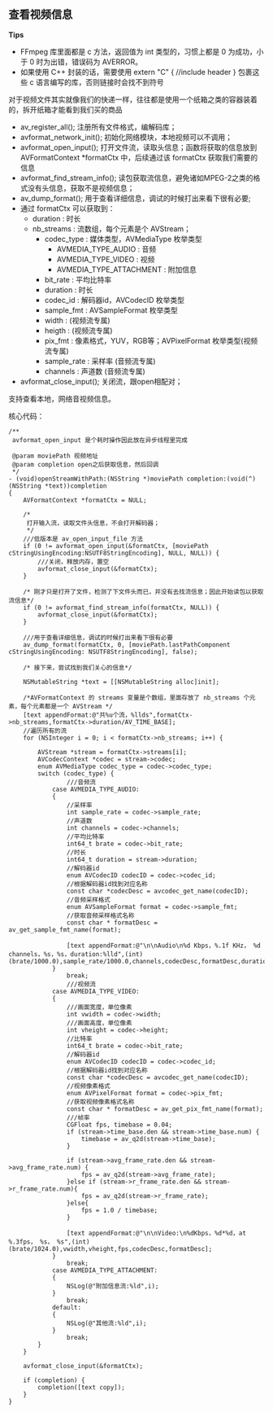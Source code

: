 ## 查看视频信息

**Tips**

- FFmpeg 库里面都是 c 方法，返回值为 int 类型的，习惯上都是 0 为成功，小于 0 时为出错，错误码为 AVERROR。
- 如果使用 C++ 封装的话，需要使用 extern "C" { //include header } 包裹这些 c 语言编写的库，否则链接时会找不到符号

对于视频文件其实就像我们的快递一样，往往都是使用一个纸箱之类的容器装着的，拆开纸箱才能看到我们买的商品

- av_register_all(); 注册所有文件格式，编解码库；
- avformat_network_init(); 初始化网络模块，本地视频可以不调用；
- avformat_open_input(); 打开文件流，读取头信息；函数将获取的信息放到 AVFormatContext *formatCtx 中，后续通过该 formatCtx 获取我们需要的信息
- avformat_find_stream_info(); 读包获取流信息，避免诸如MPEG-2之类的格式没有头信息，获取不是视频信息；
- av_dump_format(); 用于查看详细信息，调试的时候打出来看下很有必要;
- 通过 formatCtx 可以获取到：
	- duration : 时长
	- nb_streams : 流数组，每个元素是个 AVStream；
		- codec_type : 媒体类型，AVMediaType 枚举类型 
			- AVMEDIA_TYPE_AUDIO : 音频
			- AVMEDIA_TYPE_VIDEO : 视频
			- AVMEDIA_TYPE_ATTACHMENT : 附加信息
		- bit_rate : 平均比特率
		- duration : 时长
		- codec_id : 解码器id，AVCodecID 枚举类型 
		- sample_fmt : AVSampleFormat 枚举类型
		- width : (视频流专属)
		- heigth : (视频流专属)
		- pix_fmt : 像素格式，YUV，RGB等；AVPixelFormat 枚举类型(视频流专属)
		- sample_rate : 采样率 (音频流专属)
		- channels : 声道数 (音频流专属)
- avformat_close_input(); 关闭流，跟open相配对；

支持查看本地，网络音视频信息。

核心代码：

```objc
/**
 avformat_open_input 是个耗时操作因此放在异步线程里完成

 @param moviePath 视频地址
 @param completion open之后获取信息，然后回调
 */
- (void)openStreamWithPath:(NSString *)moviePath completion:(void(^)(NSString *text))completion
{
    AVFormatContext *formatCtx = NULL;
    
    /*
     打开输入流，读取文件头信息，不会打开解码器；
     */
    ///低版本是 av_open_input_file 方法
    if (0 != avformat_open_input(&formatCtx, [moviePath cStringUsingEncoding:NSUTF8StringEncoding], NULL, NULL)) {
        ///关闭，释放内存，置空
        avformat_close_input(&formatCtx);
    }
    
    /* 刚才只是打开了文件，检测了下文件头而已，并没有去找流信息；因此开始读包以获取流信息*/
    if (0 != avformat_find_stream_info(formatCtx, NULL)) {
        avformat_close_input(&formatCtx);
    }
    
    ///用于查看详细信息，调试的时候打出来看下很有必要
    av_dump_format(formatCtx, 0, [moviePath.lastPathComponent cStringUsingEncoding: NSUTF8StringEncoding], false);
    
    /* 接下来，尝试找到我们关心的信息*/
    
    NSMutableString *text = [[NSMutableString alloc]init];
    
    /*AVFormatContext 的 streams 变量是个数组，里面存放了 nb_streams 个元素，每个元素都是一个 AVStream */
    [text appendFormat:@"共%u个流，%llds",formatCtx->nb_streams,formatCtx->duration/AV_TIME_BASE];
    //遍历所有的流
    for (NSInteger i = 0; i < formatCtx->nb_streams; i++) {
        
        AVStream *stream = formatCtx->streams[i];
        AVCodecContext *codec = stream->codec;
        enum AVMediaType codec_type = codec->codec_type;
        switch (codec_type) {
                ///音频流
            case AVMEDIA_TYPE_AUDIO:
            {
                //采样率
                int sample_rate = codec->sample_rate;
                //声道数
                int channels = codec->channels;
                //平均比特率
                int64_t brate = codec->bit_rate;
                //时长
                int64_t duration = stream->duration;
                //解码器id
                enum AVCodecID codecID = codec->codec_id;
                //根据解码器id找到对应名称
                const char *codecDesc = avcodec_get_name(codecID);
                //音频采样格式
                enum AVSampleFormat format = codec->sample_fmt;
                //获取音频采样格式名称
                const char * formatDesc = av_get_sample_fmt_name(format);
                
                [text appendFormat:@"\n\nAudio\n%d Kbps，%.1f KHz， %d channels，%s，%s，duration:%lld",(int)(brate/1000.0),sample_rate/1000.0,channels,codecDesc,formatDesc,duration];
            }
                break;
                ///视频流
            case AVMEDIA_TYPE_VIDEO:
            {
                ///画面宽度，单位像素
                int vwidth = codec->width;
                ///画面高度，单位像素
                int vheight = codec->height;
                //比特率
                int64_t brate = codec->bit_rate;
                //解码器id
                enum AVCodecID codecID = codec->codec_id;
                //根据解码器id找到对应名称
                const char *codecDesc = avcodec_get_name(codecID);
                //视频像素格式
                enum AVPixelFormat format = codec->pix_fmt;
                //获取视频像素格式名称
                const char * formatDesc = av_get_pix_fmt_name(format);
                ///帧率
                CGFloat fps, timebase = 0.04;
                if (stream->time_base.den && stream->time_base.num) {
                    timebase = av_q2d(stream->time_base);
                }
                
                if (stream->avg_frame_rate.den && stream->avg_frame_rate.num) {
                    fps = av_q2d(stream->avg_frame_rate);
                }else if (stream->r_frame_rate.den && stream->r_frame_rate.num){
                    fps = av_q2d(stream->r_frame_rate);
                }else{
                    fps = 1.0 / timebase;
                }
                
                [text appendFormat:@"\n\nVideo:\n%dKbps，%d*%d，at %.3fps， %s， %s",(int)(brate/1024.0),vwidth,vheight,fps,codecDesc,formatDesc];
            }
                break;
            case AVMEDIA_TYPE_ATTACHMENT:
            {
                NSLog(@"附加信息流:%ld",i);
            }
                break;
            default:
            {
                NSLog(@"其他流:%ld",i);
            }
                break;
        }
    }
    
    avformat_close_input(&formatCtx);
    
    if (completion) {
        completion([text copy]);
    }
}
```